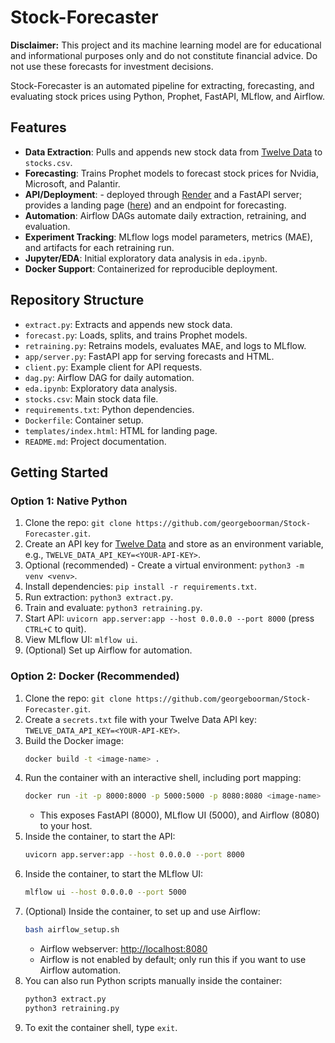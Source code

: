 # Stock-Forecaster

**Disclaimer:** This project and its machine learning model are for educational and informational purposes only and do not constitute financial advice. Do not use these forecasts for investment decisions.

Stock-Forecaster is an automated pipeline for extracting, forecasting, and evaluating stock prices using Python, Prophet, FastAPI, MLflow, and Airflow.

## Features
- **Data Extraction**: Pulls and appends new stock data from [Twelve Data](https://twelvedata.com/) to `stocks.csv`.
- **Forecasting**: Trains Prophet models to forecast stock prices for Nvidia, Microsoft, and Palantir.
- **API/Deployment**:  - deployed through [Render](https://render.com/) and a FastAPI server; provides a landing page ([here](https://stock-forecaster-2ubp.onrender.com/)) and an endpoint for forecasting.
- **Automation**: Airflow DAGs automate daily extraction, retraining, and evaluation.
- **Experiment Tracking**: MLflow logs model parameters, metrics (MAE), and artifacts for each retraining run.
- **Jupyter/EDA**: Initial exploratory data analysis in `eda.ipynb`.
- **Docker Support**: Containerized for reproducible deployment.

## Repository Structure
- `extract.py`: Extracts and appends new stock data.
- `forecast.py`: Loads, splits, and trains Prophet models.
- `retraining.py`: Retrains models, evaluates MAE, and logs to MLflow.
- `app/server.py`: FastAPI app for serving forecasts and HTML.
- `client.py`: Example client for API requests.
- `dag.py`: Airflow DAG for daily automation.
- `eda.ipynb`: Exploratory data analysis.
- `stocks.csv`: Main stock data file.
- `requirements.txt`: Python dependencies.
- `Dockerfile`: Container setup.
- `templates/index.html`: HTML for landing page.
- `README.md`: Project documentation.

## Getting Started
### Option 1: Native Python
1. Clone the repo: `git clone https://github.com/georgeboorman/Stock-Forecaster.git`.
2. Create an API key for [Twelve Data](https://twelvedata.com/) and store as an environment variable, e.g., `TWELVE_DATA_API_KEY=<YOUR-API-KEY>`.
3. Optional (recommended) - Create a virtual environment: `python3 -m venv <venv>`.
3. Install dependencies: `pip install -r requirements.txt`.
4. Run extraction: `python3 extract.py`.
5. Train and evaluate: `python3 retraining.py`.
6. Start API: `uvicorn app.server:app --host 0.0.0.0 --port 8000` (press `CTRL+C` to quit).
7. View MLflow UI: `mlflow ui`.
8. (Optional) Set up Airflow for automation.

### Option 2: Docker (Recommended)
1. Clone the repo: `git clone https://github.com/georgeboorman/Stock-Forecaster.git`.
2. Create a `secrets.txt` file with your Twelve Data API key: `TWELVE_DATA_API_KEY=<YOUR-API-KEY>`.
3. Build the Docker image:
   ```sh
   docker build -t <image-name> .
   ```
4. Run the container with an interactive shell, including port mapping:
   ```sh
   docker run -it -p 8000:8000 -p 5000:5000 -p 8080:8080 <image-name>
   ```
   - This exposes FastAPI (8000), MLflow UI (5000), and Airflow (8080) to your host.
5. Inside the container, to start the API:
   ```sh
   uvicorn app.server:app --host 0.0.0.0 --port 8000
   ```
6. Inside the container, to start the MLflow UI:
   ```sh
   mlflow ui --host 0.0.0.0 --port 5000
   ```
7. (Optional) Inside the container, to set up and use Airflow:
   ```sh
   bash airflow_setup.sh
   ```
   - Airflow webserver: [http://localhost:8080](http://localhost:8080)
   - Airflow is not enabled by default; only run this if you want to use Airflow automation.
8. You can also run Python scripts manually inside the container:
   ```sh
   python3 extract.py
   python3 retraining.py
   ```
9. To exit the container shell, type `exit`.

